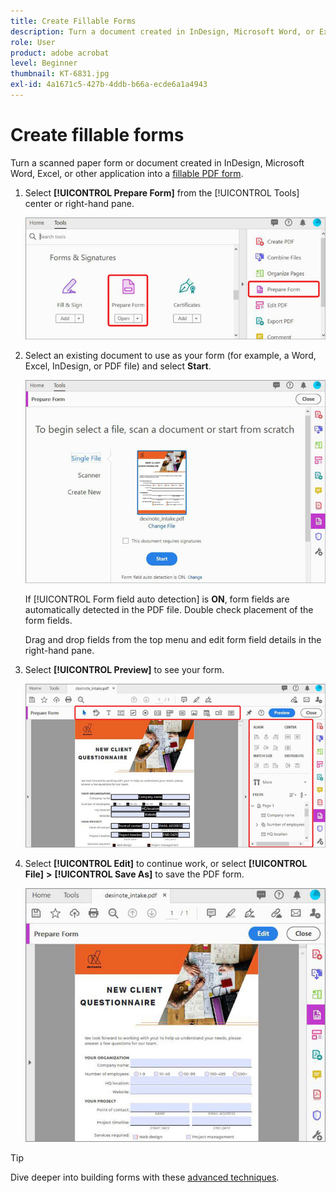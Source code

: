 ```yaml
---
title: Create Fillable Forms
description: Turn a document created in InDesign, Microsoft Word, or Excel into a fillable PDF form
role: User
product: adobe acrobat
level: Beginner
thumbnail: KT-6831.jpg
exl-id: 4a1671c5-427b-4ddb-b66a-ecde6a1a4943
---
```

# Create fillable forms

Turn a scanned paper form or document created in InDesign, Microsoft Word, Excel, or other application into a [fillable PDF form](https://www.adobe.com/acrobat/online/sign-pdf.html).

1. Select **[!UICONTROL Prepare Form]** from the [!UICONTROL Tools] center or right-hand pane.

    ![Form Step 1](../assets/Form_1.png)

1. Select an existing document to use as your form (for example, a Word, Excel, InDesign, or PDF file) and select **Start**.

    ![Form Step 2](../assets/Form_2.png)

    If [!UICONTROL Form field auto detection] is **ON**, form fields are automatically detected in the PDF file. Double check placement of the form fields.
 
    Drag and drop fields from the top menu and edit form field details in the right-hand pane.

1. Select **[!UICONTROL Preview]** to see your form.

    ![Form Step 3](../assets/Form_3.png)

1. Select **[!UICONTROL Edit]** to continue work, or select **[!UICONTROL File]** **>** **[!UICONTROL Save As]** to save the PDF form.

    ![Form Step 4](../assets/Form_4.png)

>[!TIP]
>
>Dive deeper into building forms with these [advanced techniques](../advanced-tasks/advancedforms.md).